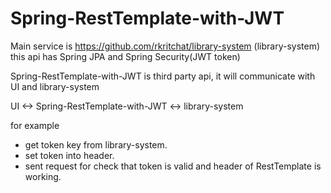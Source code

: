 # Spring-RestTemplate-with-JWT


Main service is https://github.com/rkritchat/library-system (library-system)
this api has Spring JPA and Spring Security(JWT token)

Spring-RestTemplate-with-JWT is third party api, it will communicate with UI and library-system

  UI     <->     Spring-RestTemplate-with-JWT    <->      library-system


for example
 - get token key from library-system.
 - set token into header.
 - sent request for check that token is valid and header of RestTemplate is working.
 

